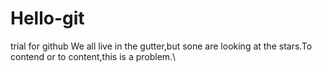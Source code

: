 # Hello-git
trial for github
We all live in the gutter,but sone are looking at the stars.To contend or to content,this is a problem.\
